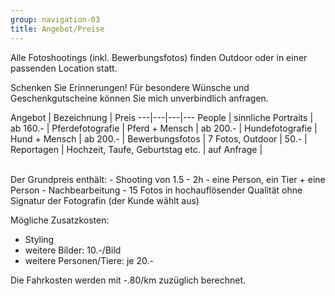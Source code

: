 ```yaml
---
group: navigation-03
title: Angebot/Preise
---
```

Alle Fotoshootings (inkl. Bewerbungsfotos) finden Outdoor oder in einer passenden Location statt.

Schenken Sie Erinnerungen!
Für besondere Wünsche und Geschenkgutscheine können Sie mich unverbindlich anfragen.

Angebot | Bezeichnung | Preis 
---|---|---|---
People | sinnliche Portraits | ab 160.- |
Pferdefotografie | Pferd + Mensch | ab 200.- |
Hundefotografie | Hund + Mensch | ab 200.- | 
Bewerbungsfotos | 7 Fotos, Outdoor | 50.- | 
Reportagen | Hochzeit, Taufe, Geburtstag etc. | auf Anfrage | 

<br>
Der Grundpreis enthält:  
-   Shooting von 1.5 - 2h
-   eine Person, ein Tier + eine Person
-   Nachbearbeitung 
-   15 Fotos in hochauflösender Qualität ohne Signatur der Fotografin (der Kunde wählt aus)

Mögliche Zusatzkosten:
-   Styling 
-   weitere Bilder: 10.-/Bild
-   weitere Personen/Tiere: je 20.-



Die Fahrkosten werden mit -.80/km zuzüglich berechnet. 
 




